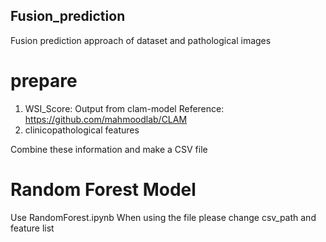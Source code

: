 ## Fusion_prediction
Fusion prediction approach of dataset and pathological images 


# prepare
1. WSI_Score: Output from clam-model
  Reference: https://github.com/mahmoodlab/CLAM
2. clinicopathological features

 Combine these information and make a CSV file


# Random Forest Model
 Use RandomForest.ipynb
 When using the file please change csv_path and feature list


